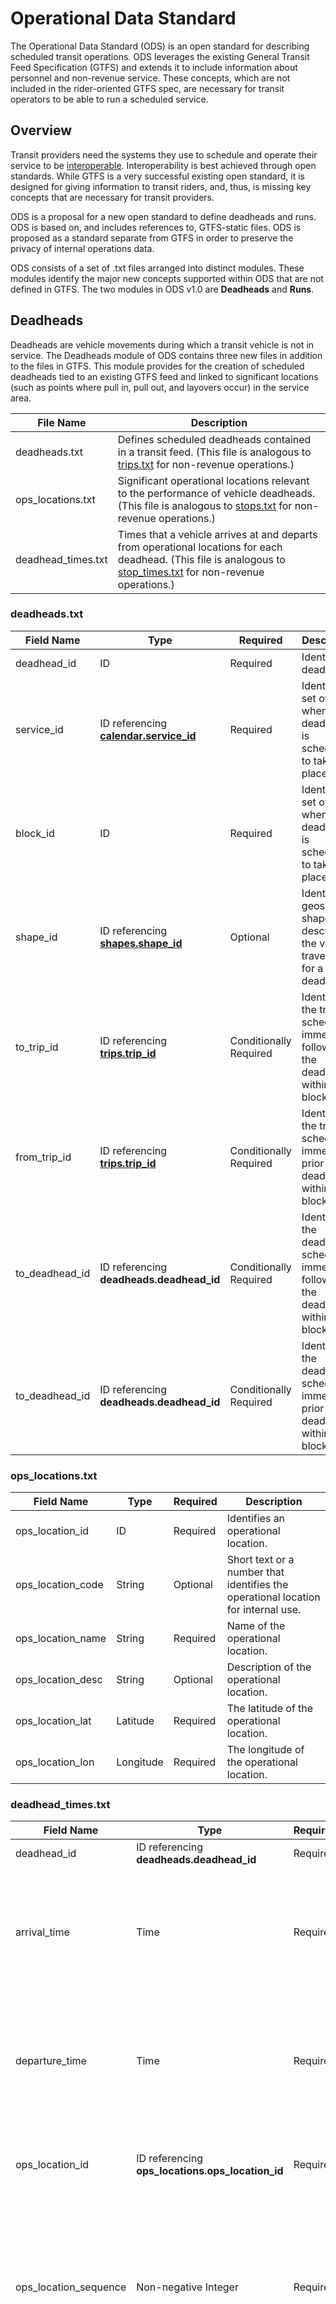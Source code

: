# Operational Data Standard

The Operational Data Standard (ODS) is an open standard for describing scheduled transit operations. ODS leverages the existing General Transit Feed Specification (GTFS) and extends it to include information about personnel and non-revenue service. These concepts, which are not included in the rider-oriented GTFS spec, are necessary for transit operators to be able to run a scheduled service.

## Overview

Transit providers need the systems they use to schedule and operate their service to be [interoperable](https://www.interoperablemobility.org/). Interoperability is best achieved through open standards. While GTFS is a very successful existing open standard, it is designed for giving information to transit riders, and, thus, is missing key concepts that are necessary for transit providers.

ODS is a proposal for a new open standard to define deadheads and runs. ODS is based on, and includes references to, GTFS-static files. ODS is proposed as a standard separate from GTFS in order to preserve the privacy of internal operations data.

ODS consists of a set of .txt files arranged into distinct modules. These modules identify the major new concepts supported within ODS that are not defined in GTFS. The two modules in ODS v1.0 are **Deadheads** and **Runs**.

## Deadheads

Deadheads are vehicle movements during which a transit vehicle is not in service. The Deadheads module of ODS contains three new files in addition to the files in GTFS. This module provides for the creation of scheduled deadheads tied to an existing GTFS feed and linked to significant locations (such as points where pull in, pull out, and layovers occur) in the service area.

| **File Name** | **Description** |
| --- | --- |
| deadheads.txt | Defines scheduled deadheads contained in a transit feed. (This file is analogous to [trips.txt](https://developers.google.com/transit/gtfs/reference#tripstxt) for non-revenue operations.) |
| ops_locations.txt | Significant operational locations relevant to the performance of vehicle deadheads. (This file is analogous to [stops.txt](https://developers.google.com/transit/gtfs/reference#stopstxt) for non-revenue operations.) |
| deadhead_times.txt | Times that a vehicle arrives at and departs from operational locations for each deadhead. (This file is analogous to [stop_times.txt](https://developers.google.com/transit/gtfs/reference#stop_timestxt) for non-revenue operations.) |

### deadheads.txt

| **Field Name** | **Type** | **Required** | **Description** |
| --- | --- | --- | --- |
| deadhead_id | ID | Required | Identifies a deadhead. |
| service_id | ID referencing [**calendar.service_id**](https://developers.google.com/transit/gtfs/reference#calendartxt) | Required | Identifies a set of dates when the deadhead is scheduled to take place. |
| block_id | ID | Required | Identifies a set of dates when the deadhead is scheduled to take place. |
| shape_id | ID referencing [**shapes.shape_id**](https://developers.google.com/transit/gtfs/reference#shapestxt) | Optional | Identifies a geospatial shape that describes the vehicle travel path for a deadhead. |
| to_trip_id | ID referencing [**trips.trip_id**](https://developers.google.com/transit/gtfs/reference#tripstxt) | Conditionally Required | Identifies the trip scheduled immediately following to the deadhead within the block_id. |
| from_trip_id | ID referencing [**trips.trip_id**](https://developers.google.com/transit/gtfs/reference#tripstxt) | Conditionally Required | Identifies the trip scheduled immediately prior to the deadhead within the block_id. |
| to_deadhead_id | ID referencing **deadheads.deadhead_id** | Conditionally Required | Identifies the deadhead scheduled immediately following the deadhead within the block_id. |
| to_deadhead_id | ID referencing **deadheads.deadhead_id** | Conditionally Required | Identifies the deadhead scheduled immediately prior to the deadhead within the block_id. |

### ops_locations.txt

| **Field Name** | **Type** | **Required** | **Description** |
| --- | --- | --- | --- |
| ops_location_id | ID | Required | Identifies an operational location. |
| ops_location_code | String | Optional | Short text or a number that identifies the operational location for internal use. |
| ops_location_name | String | Required | Name of the operational location. |
| ops_location_desc | String | Optional | Description of the operational location. |
| ops_location_lat | Latitude | Required | The latitude of the operational location. |
| ops_location_lon | Longitude | Required | The longitude of the operational location. |

### deadhead_times.txt

| **Field Name** | **Type** | **Required** | **Description** |
| --- | --- | --- | --- |
| deadhead_id | ID referencing **deadheads.deadhead_id** | Required | Identifies a deadhead. |
| arrival_time | Time | Required | The time at which the vehicle is scheduled to arrive at the operational location specified by this record. |
| departure_time | Time | Required | The time at which the vehicle is scheduled to depart from the operational location specified by this record. |
| ops_location_id | ID referencing **ops_locations.ops_location_id** | Required | Identifies the operational location specified by this record. |
| ops_location_sequence | Non-negative Integer | Required | Order of operational locations for a particular deadhead. The values must increase along the trip but do not need to be consecutive. |
| shape_dist_traveled | Non-negative Float | Optional | Actual distance traveled along the associated shape, from the first operational location to the operational location specified in this record. |

## Runs

Runs are representations of the daily work schedule for transit agency personnel. The Runs module of ODS contains three new files in addition to the files in GTFS and the Deadheads module. This module provides for the creation of scheduled runs tied to an existing GTFS feed and to the files from the Deadheads module.

| **File Name** | **Description** |
| --- | --- |
| runs.txt | Defines runs (personnel schedules) within a feed. |
| run_events.txt | Other scheduled activities to be performed by a member of personnel during a run. |
| event_alias.txt | Allows for values in the **run_events.event_name** field to be globally relabeled within a feed based on local terminology. |

### runs.txt

| **Field Name** | **Type** | **Required** | **Description** |
| --- | --- | --- | --- |
| run_id | ID | Required | Identifies a run. |
| run_name | String | Required | The human readable name for the run. |
| piece_id | ID | Required | Identifies the piece of the run. |
| piece_name | String | Optional | The human-readable name for the piece. |
| start_type | Enum | Required | Indicates whether the piece begins with a deadhead, a revenue trip, or an event. <br /><br />**0** - Deadhead <br />**1** - Trip <br />**2** - Event |
| start_trip_id | ID referencing **deadheads.deadhead_id** or [**trips.trip_id**](https://developers.google.com/transit/gtfs/reference#tripstxt) | Required | Identifies the deadhead or trip with which the piece begins. |
| start_trip_position | Non-negative Integer referencing **deadhead_times.ops_location_sequence** or [**stop_times.stop_sequence**](https://developers.google.com/transit/gtfs/reference#stop_timestxt) | Optional | Identifies the first operational location or stop to be serviced in the first trip of the piece. This field should only be filled out if the piece does not begin at the first stop of the start trip. |
| end_type | Enum | Required | Indicates whether the piece ends with a deadhead, a revenue trip, or an event. <br /><br />**0** - Deadhead <br />**1** - Trip <br />**2** - Event |
| end_trip_id | ID referencing **deadheads.deadhead_id** or [**trips.trip_id**](https://developers.google.com/transit/gtfs/reference#tripstxt) | Required | Identifies the deadhead or trip with which the piece ends. |
| end_trip_position | Non-negative Integer referencing **deadhead_times.ops_location_sequence** or [**stop_times.stop_sequence**](https://developers.google.com/transit/gtfs/reference#stop_timestxt) | Optional | Identifies the last operational location or stop to be serviced in the last trip of the piece. This field should only be filled out if the piece does not end at the last stop of the end trip. |

### run_events.txt

| **Field Name** | **Type** | **Required** | **Description** |
| --- | --- | --- | --- |
| run_event_id | ID | Required | Identifies a run event. |
| piece_id | ID referencing **runs.piece_id** | Required | Identifies the piece during which the run event takes place. |
| event_type | Enum | Required | Indicates which event is scheduled in this entry. <br />**0** - Report Time <br />**1** - Pre-Trip Activity <br />**2** - Post-Trip Activity <br />**3** - Fueling <br />**4** - Break <br />**5** - Availability <br />**6** - Activity <br />**7** - Other |
| event_time | Time | Required | The time at which the event begins. |
| event_duration | Non-negative Integer | Required | The scheduled duration of the event from the event_time in seconds. |
| event_location_type | Enum | Optional | Indicates whether the event is scheduled to occur at an operational location or a stop. <br /><br />**0** - Operational Location <br />**1** - Stop |
| event_location_id | ID referencing **ops_locations.ops_location_id** or [**stops.stop_id**](https://developers.google.com/transit/gtfs/reference#stopstxt) | Optional | Identifies the operational location or stop at which the event is scheduled to take place. |

### event_alias.txt

| **Field Name** | **Type** | **Required** | **Description** |
| --- | --- | --- | --- |
| event_name | Non-negative Integer | Required | The value of the event name which is to be renamed within the feed. |
| event_alias | String | Required | The name which is to be used in place of the standard event name within the feed. |

